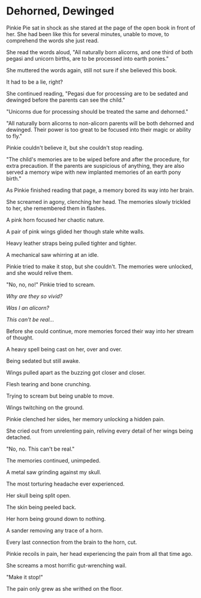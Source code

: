 # Dehorned, Dewinged

Pinkie Pie sat in shock as she stared at the page of the open book in front of her. She had been like this for several minutes, unable to move, to comprehend the words she just read.

She read the words aloud, "All naturally born alicorns, and one third of both pegasi and unicorn births, are to be processed into earth ponies."

She muttered the words again, still not sure if she believed this book.

It had to be a lie, right?

She continued reading, "Pegasi due for processing are to be sedated and dewinged before the parents can see the child."

"Unicorns due for processing should be treated the same and dehorned."

"All naturally born alicorns to non-alicorn parents will be both dehorned and dewinged. Their power is too great to be focused into their magic or ability to fly."

Pinkie couldn't believe it, but she couldn't stop reading.

"The child's memories are to be wiped before and after the procedure, for extra precaution. If the parents are suspicious of anything, they are also served a memory wipe with new implanted memories of an earth pony birth."

As Pinkie finished reading that page, a memory bored its way into her brain.

She screamed in agony, clenching her head. The memories slowly trickled to her, she remembered them in flashes.

A pink horn focused her chaotic nature.

A pair of pink wings glided her though stale white walls.

Heavy leather straps being pulled tighter and tighter.

A mechanical saw whirring at an idle.

Pinkie tried to make it stop, but she couldn't. The memories were unlocked, and she would relive them.

"No, no, no!" Pinkie tried to scream.

*Why are they so vivid?*

*Was I an alicorn?*

*This can't be real…*

Before she could continue, more memories forced their way into her stream of thought.

A heavy spell being cast on her, over and over.

Being sedated but still awake.

Wings pulled apart as the buzzing got closer and closer.

Flesh tearing and bone crunching.

Trying to scream but being unable to move.

Wings twitching on the ground.

Pinkie clenched her sides, her memory unlocking a hidden pain.

She cried out from unrelenting pain, reliving every detail of her wings being detached.

"No, no. This can't be real."

The memories continued, unimpeded.

A metal saw grinding against my skull.

The most torturing headache ever experienced.

Her skull being split open.

The skin being peeled back.

Her horn being ground down to nothing.

A sander removing any trace of a horn.

Every last connection from the brain to the horn, cut.

Pinkie recoils in pain, her head experiencing the pain from all that time ago.

She screams a most horrific gut-wrenching wail.

"Make it stop!"

The pain only grew as she writhed on the floor.

